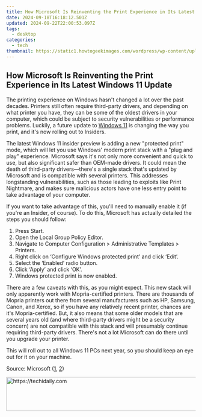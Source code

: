 ```yaml
---
title: How Microsoft Is Reinventing the Print Experience in Its Latest Windows 11 Update
date: 2024-09-18T16:18:12.501Z
updated: 2024-09-22T22:00:53.097Z
tags:
  - desktop
categories:
  - tech
thumbnail: https://static1.howtogeekimages.com/wordpress/wp-content/uploads/2023/08/windows-11-3.jpg
---
```


## How Microsoft Is Reinventing the Print Experience in Its Latest Windows 11 Update

The printing experience on Windows hasn't changed a lot over the past decades. Printers still often require third-party drivers, and depending on what printer you have, they can be some of the oldest drivers in your computer, which could be subject to security vulnerabilities or performance problems. Luckily, a future update to [Windows 11](https://extra-lessons.techidaily.com/action-ammo-face-off-prodigy-cameras-compared-black-vs-session-for-2024/) is changing the way you print, and it's now rolling out to Insiders.

 The latest Windows 11 insider preview is adding a new "protected print" mode, which will let you use Windows' modern print stack with a "plug and play" experience. Microsoft says it's not only more convenient and quick to use, but also significant safer than OEM-made drivers. It could mean the death of third-party drivers—there's a single stack that's updated by Microsoft and is compatible with several printers. This addresses longstanding vulnerabilities, such as those leading to exploits like Print Nightmare, and makes sure malicious actors have one less entry point to take advantage of your computer.

 If you want to take advantage of this, you'll need to manually enable it (if you're an Insider, of course). To do this, Microsoft has actually detailed the steps you should follow:

1. Press Start.
2. Open the Local Group Policy Editor.
3. Navigate to Computer Configuration > Administrative Templates > Printers.
4. Right click on ‘Configure Windows protected print’ and click ‘Edit’.
5. Select the ‘Enabled’ radio button.
6. Click ‘Apply’ and click ‘OK’.
7. Windows protected print is now enabled.

 There are a few caveats with this, as you might expect. This new stack will only apparently work with Mopria-certified printers. There are thousands of Mopria printers out there from several manufacturers such as HP, Samsung, Canon, and Xerox, so if you have any relatively recent printer, chances are it's Mopria-certified. But, it also means that some older models that are several years old (and where third-party drivers might be a security concern) are not compatible with this stack and will presumably continue requiring third-party drivers. There's not a lot Microsoft can do there until you upgrade your printer.

 This will roll out to all Windows 11 PCs next year, so you should keep an eye out for it on your machine.

 Source: Microsoft ([1](https://blogs.windows.com/windows-insider/2023/12/13/announcing-windows-11-insider-preview-build-26016-canary-channel/#:~:text=in%20Build%2026016-,Windows%20Protected%20Print%20Mode,-Windows%20protected%20print), [2](https://techcommunity.microsoft.com/t5/security-compliance-and-identity/a-new-modern-and-secure-print-experience-from-windows/ba-p/4002645))

<ins class="adsbygoogle"
     style="display:block"
     data-ad-format="autorelaxed"
     data-ad-client="ca-pub-7571918770474297"
     data-ad-slot="1223367746"></ins>

<ins class="adsbygoogle"
     style="display:block"
     data-ad-client="ca-pub-7571918770474297"
     data-ad-slot="8358498916"
     data-ad-format="auto"
     data-full-width-responsive="true"></ins>



<!-- affiliate ads begin -->
<a href="https://ephamedtechinc.pxf.io/c/5597632/2136622/26400" target="_top" id="2136622">
  <img src="//a.impactradius-go.com/display-ad/26400-2136622" border="0" alt="https://techidaily.com" width="728" height="90"/>
</a>
<img height="0" width="0" src="https://ephamedtechinc.pxf.io/i/5597632/2136622/26400" style="position:absolute;visibility:hidden;" border="0" />
<!-- affiliate ads end -->

